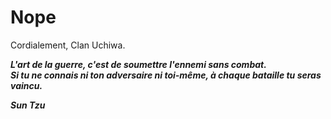 # Nope
Cordialement, Clan Uchiwa.

<i><b>L'art de la guerre, c'est de soumettre l'ennemi sans combat.<br>
<i><b>Si tu ne connais ni ton adversaire ni toi-même, à chaque bataille tu seras vaincu.

Sun Tzu

